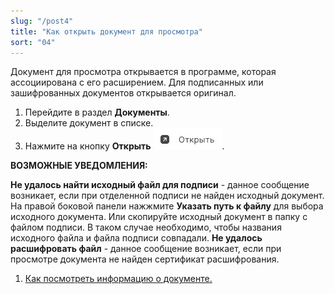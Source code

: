 ```yaml
---
slug: "/post4"
title: "Как открыть документ для просмотра"
sort: "04"
---
```


Документ для просмотра открывается в программе, которая ассоциирована с его расширением.
Для подписанных или зашифрованных документов открывается оригинал. 

1. Перейдите в раздел **Документы**.
2. Выделите документ в списке.
3. Нажмите на кнопку **Открыть** ![open-button.jpg](./images/open-button.jpg "Открыть документ"). 

  
**ВОЗМОЖНЫЕ УВЕДОМЛЕНИЯ:**

**Не удалось найти исходный файл для подписи** - данное сообщение возникает, если при отделенной подписи не найден исходный документ. На правой боковой панели нажжмите **Указать путь к файлу** для выбора исходного документа. Или скопируйте исходный документ в папку с файлом подписи. В таком случае необходимо, чтобы названия исходного файла и файла подписи совпадали.
**Не удалось расшифровать файл** - данное сообщение возникает, если при просмотре документа не найден сертификат расшифрования. 

1. [Как посмотреть информацию о документе.](docs\v3.0-Beta\004-documents\view-docs-info.md)
